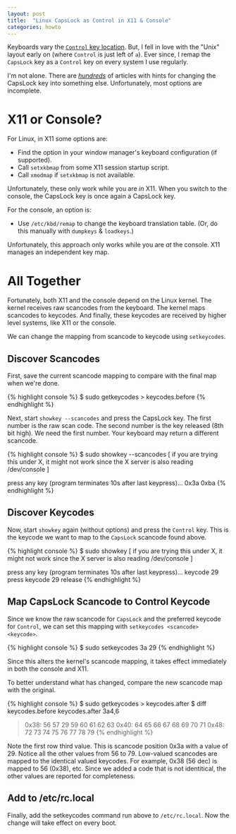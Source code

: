 ```yaml
---
layout: post
title:  "Linux CapsLock as Control in X11 & Console"
categories: howto
---
```


Keyboards vary the [`Control` key location][location]. But, I fell in love with
the "Unix" layout early on (where `Control` is just left of `a`). Ever since,
I remap the `CapsLock` key as a `Control` key on every system I use regularly.

I'm not alone. There are *[hundreds][search]* of articles with hints for
changing the CapsLock key into something else. Unfortunately, most options are
incomplete.

# X11 or Console?

For Linux, in X11 some options are:

* Find the option in your window manager's keyboard configuration (if supported).
* Call `setxkbmap` from some X11 session startup script.
* Call `xmodmap` if `setxkbmap` is not available.

Unfortunately, these only work while you are *in* X11. When you switch to the
console, the CapsLock key is once again a CapsLock key.

For the console, an option is:

* Use `/etc/kbd/remap` to change the keyboard translation table. (Or, do this 
  manually with `dumpkeys` & `loadkeys`.)

Unfortunately, this approach only works while you are *at* the console. X11
manages an independent key map.

# All Together

Fortunately, both X11 and the console depend on the Linux kernel. The kernel 
receives raw scancodes from the keyboard. The kernel maps scancodes to keycodes.
And finally, these keycodes are received by higher level systems, like X11 or 
the console.

We can change the mapping from scancode to keycode using `setkeycodes`.

## Discover Scancodes

First, save the current scancode mapping to compare with the final map when
we're done.

{% highlight console %}
$ sudo getkeycodes > keycodes.before
{% endhighlight %}

Next, start `showkey --scancodes` and press the CapsLock key. The first number
is the raw scan code. The second number is the key released (8th bit high). We
need the first number. Your keyboard may return a different scancode.

{% highlight console %}
$ sudo showkey --scancodes
[ if you are trying this under X, it might not work
since the X server is also reading /dev/console ]

press any key (program terminates 10s after last keypress)...
0x3a
0xba
{% endhighlight %}

## Discover Keycodes

Now, start `showkey` again (without options) and press the `Control` key. This
is the keycode we want to map to the `CapsLock` scancode found above.

{% highlight console %}
$ sudo showkey
[ if you are trying this under X, it might not work
since the X server is also reading /dev/console ]

press any key (program terminates 10s after last keypress)...
keycode  29 press
keycode  29 release
{% endhighlight %}

## Map CapsLock Scancode to Control Keycode

Since we know the raw scancode for `CapsLock` and the preferred keycode for
`Control`, we can set this mapping with `setkeycodes <scancode> <keycode>`.

{% highlight console %}
$ sudo setkeycodes 3a 29
{% endhighlight %}

Since this alters the kernel's scancode mapping, it takes effect immediately in
both the console and X11.

To better understand what has changed, compare the new scancode map with the original.

{% highlight console %}
$ sudo getkeycodes > keycodes.after
$ diff keycodes.before keycodes.after
3a4,6
 >  0x38:   56  57  29  59  60  61  62  63
 >  0x40:   64  65  66  67  68  69  70  71
 >  0x48:   72  73  74  75  76  77  78  79
{% endhighlight %}

Note the first row third value. This is scancode position 0x3a with a value of
29. Notice all the other values from 56 to 79. Low-valued scancodes are mapped
to the identical valued keycodes. For example, 0x38 (56 dec) is mapped to 56
(0x38), etc. Since we added a code that is not identitical, the other values
are reported for completeness.

## Add to /etc/rc.local

Finally, add the setkeycodes command run above to `/etc/rc.local`. Now the change will take effect on every boot.

[location]: http://en.wikipedia.org/wiki/Control_key#Location_of_the_key
[search]: https://www.google.com/webhp?sourceid=chrome-instant&ion=1&espv=2&ie=UTF-8#q=linux%20change%20caps%20lock
